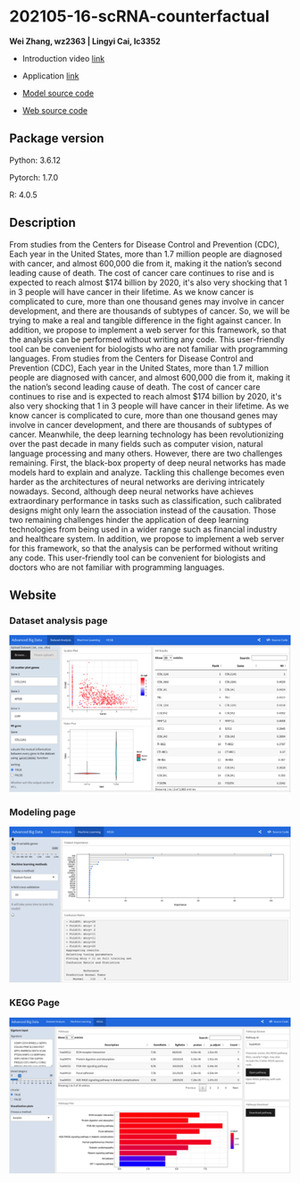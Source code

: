 # 202105-16-scRNA-counterfactual

**Wei Zhang, wz2363 | Lingyi Cai, lc3352**

+ Introduction video [link](https://www.youtube.com/watch?v=1Z24HR3_JXA)
+ Application [link](https://lingyic.shinyapps.io/simplify/)

+ [Model source code](https://github.com/Sapphirine/202105-16-scRNA-counterfactual/tree/main/model)

+ [Web source code](https://github.com/Sapphirine/202105-16-scRNA-counterfactual/tree/main/web)

## Package version
Python: 3.6.12

Pytorch: 1.7.0

R: 4.0.5

## Description

From studies from the Centers for Disease Control and Prevention (CDC), Each year in the United States, more than 1.7 million people are diagnosed with cancer, and almost 600,000 die from it, making it the nation’s second leading cause of death. The cost of cancer care continues to rise and is expected to reach almost $174 billion by 2020, it's also very shocking that 1 in 3 people will have cancer in their lifetime. As we know cancer is complicated to cure, more than one thousand genes may involve in cancer development, and there are thousands of subtypes of cancer.  So,  we will be trying to make a real and tangible difference in the fight against cancer. In addition, we propose to implement a web server for this framework, so that the analysis can be performed without writing any code. This user-friendly tool can be convenient for biologists who are not familiar with programming languages.
From studies from the Centers for Disease Control and Prevention (CDC), Each year in the United States, more than 1.7 million people are diagnosed with cancer, and almost 600,000 die from it, making it the nation’s second leading cause of death. The cost of cancer care continues to rise and is expected to reach almost $174 billion by 2020, it's also very shocking that 1 in 3 people will have cancer in their lifetime. As we know cancer is complicated to cure, more than one thousand genes may involve in cancer development, and there are thousands of subtypes of cancer. Meanwhile, the deep learning technology has been revolutionizing over the past decade in many fields such as computer vision, natural language processing and many others. However, there are two challenges remaining. First, the black-box property of deep neural networks has made models hard to explain and analyze. Tackling this challenge becomes even harder as the architectures of neural networks are deriving intricately nowadays. Second, although deep neural networks have achieves extraordinary performance in tasks such as classification, such calibrated designs might only learn the association instead of the causation. Those two remaining challenges hinder the application of deep learning technologies from being used in a wider range such as financial industry and healthcare system. In addition, we propose to implement a web server for this framework, so that the analysis can be performed without writing any code. This user-friendly tool can be convenient for biologists and doctors who are not familiar with programming languages. 

## Website

### Dataset analysis page
![Screenshot](web/screenshots/page1.png)

### Modeling page
![Screenshot](web/screenshots/page2.png)

### KEGG Page
![Screenshot](web/screenshots/page3.png)
